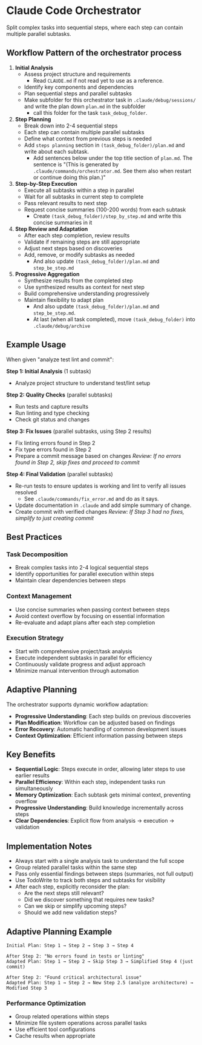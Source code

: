 # Claude Code Orchestrator

Split complex tasks into sequential steps, where each step can contain multiple parallel subtasks.

## Workflow Pattern of the orchestrator process

1. **Initial Analysis**
   - Assess project structure and requirements
     - Read `CLAUDE.md` if not read yet to use as a reference.
   - Identify key components and dependencies
   - Plan sequential steps and parallel subtasks
   - Make subfolder for this orchestrator task in `.claude/debug/sessions/` and write the plan down `plan.md` in the subfolder
     - call this folder for the task `task_debug_folder`.
2. **Step Planning**
   - Break down into 2-4 sequential steps
   - Each step can contain multiple parallel subtasks
   - Define what context from previous steps is needed
   - Add `steps planning` section in `(task_debug_folder)/plan.md` and write about each subtask.
     - Add sentences below under the top title section of `plan.md`. The sentence is "(This is generated by `.claude/commands/orchestrator.md`. See them also when restart or continue doing this plan.)"
3. **Step-by-Step Execution**
   - Execute all subtasks within a step in parallel
   - Wait for all subtasks in current step to complete
   - Pass relevant results to next step
   - Request concise summaries (100-200 words) from each subtask
     - Create `(task_debug_folder)/step_by_step.md` and write this concise summaries in it
4. **Step Review and Adaptation**
   - After each step completion, review results
   - Validate if remaining steps are still appropriate
   - Adjust next steps based on discoveries
   - Add, remove, or modify subtasks as needed
     - And also update `(task_debug_folder)/plan.md` and `step_be_step.md`
5. **Progressive Aggregation**
   - Synthesize results from the completed step
   - Use synthesized results as context for next step
   - Build comprehensive understanding progressively
   - Maintain flexibility to adapt plan
     - And also update `(task_debug_folder)/plan.md` and `step_be_step.md`.
     - At last (when all task completed), move `(task_debug_folder)` into `.claude/debug/archive`

## Example Usage

When given "analyze test lint and commit":

**Step 1: Initial Analysis** (1 subtask)
- Analyze project structure to understand test/lint setup

**Step 2: Quality Checks** (parallel subtasks)
- Run tests and capture results
- Run linting and type checking
- Check git status and changes

**Step 3: Fix Issues** (parallel subtasks, using Step 2 results)
- Fix linting errors found in Step 2
- Fix type errors found in Step 2
- Prepare a commit message based on changes
  *Review: If no errors found in Step 2, skip fixes and proceed to commit*

**Step 4: Final Validation** (parallel subtasks)
- Re-run tests to ensure updates is working and lint to verify all issues resolved
  - See `.claude/commands/fix_error.md` and do as it says.
- Update documentation in `.claude` and add simple summary of change.
- Create commit with verified changes
  *Review: If Step 3 had no fixes, simplify to just creating commit*

## Best Practices

### Task Decomposition
- Break complex tasks into 2-4 logical sequential steps
- Identify opportunities for parallel execution within steps
- Maintain clear dependencies between steps

### Context Management
- Use concise summaries when passing context between steps
- Avoid context overflow by focusing on essential information
- Re-evaluate and adapt plans after each step completion

### Execution Strategy
- Start with comprehensive project/task analysis
- Execute independent subtasks in parallel for efficiency
- Continuously validate progress and adjust approach
- Minimize manual intervention through automation

## Adaptive Planning

The orchestrator supports dynamic workflow adaptation:
- **Progressive Understanding**: Each step builds on previous discoveries
- **Plan Modification**: Workflow can be adjusted based on findings
- **Error Recovery**: Automatic handling of common development issues
- **Context Optimization**: Efficient information passing between steps

## Key Benefits

- **Sequential Logic**: Steps execute in order, allowing later steps to use earlier results
- **Parallel Efficiency**: Within each step, independent tasks run simultaneously
- **Memory Optimization**: Each subtask gets minimal context, preventing overflow
- **Progressive Understanding**: Build knowledge incrementally across steps
- **Clear Dependencies**: Explicit flow from analysis → execution → validation

## Implementation Notes

- Always start with a single analysis task to understand the full scope
- Group related parallel tasks within the same step
- Pass only essential findings between steps (summaries, not full output)
- Use TodoWrite to track both steps and subtasks for visibility
- After each step, explicitly reconsider the plan:
    - Are the next steps still relevant?
    - Did we discover something that requires new tasks?
    - Can we skip or simplify upcoming steps?
    - Should we add new validation steps?

## Adaptive Planning Example

```
Initial Plan: Step 1 → Step 2 → Step 3 → Step 4

After Step 2: "No errors found in tests or linting"
Adapted Plan: Step 1 → Step 2 → Skip Step 3 → Simplified Step 4 (just commit)

After Step 2: "Found critical architectural issue"
Adapted Plan: Step 1 → Step 2 → New Step 2.5 (analyze architecture) → Modified Step 3
```

### Performance Optimization
- Group related operations within steps
- Minimize file system operations across parallel tasks
- Use efficient tool configurations
- Cache results when appropriate
